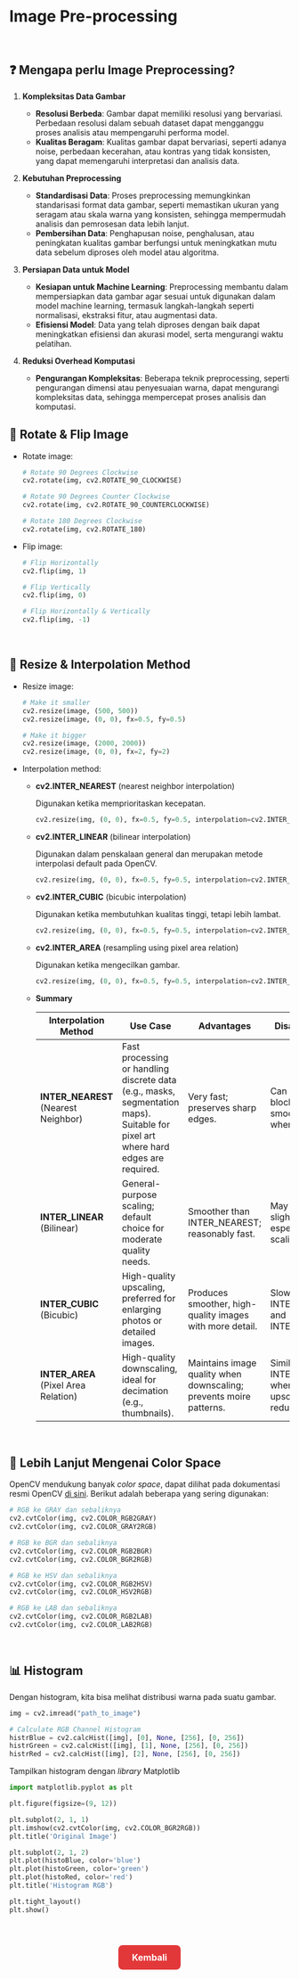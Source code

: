 # Image Pre-processing

</br>

## **❓ Mengapa perlu Image Preprocessing?**

1. **Kompleksitas Data Gambar**

   - **Resolusi Berbeda**: Gambar dapat memiliki resolusi yang bervariasi. Perbedaan resolusi dalam sebuah dataset dapat mengganggu proses analisis atau mempengaruhi performa model.
   - **Kualitas Beragam**: Kualitas gambar dapat bervariasi, seperti adanya noise, perbedaan kecerahan, atau kontras yang tidak konsisten, yang dapat memengaruhi interpretasi dan analisis data.

2. **Kebutuhan Preprocessing**

   - **Standardisasi Data**: Proses preprocessing memungkinkan standarisasi format data gambar, seperti memastikan ukuran yang seragam atau skala warna yang konsisten, sehingga mempermudah analisis dan pemrosesan data lebih lanjut.
   - **Pembersihan Data**: Penghapusan noise, penghalusan, atau peningkatan kualitas gambar berfungsi untuk meningkatkan mutu data sebelum diproses oleh model atau algoritma.

3. **Persiapan Data untuk Model**

   - **Kesiapan untuk Machine Learning**: Preprocessing membantu dalam mempersiapkan data gambar agar sesuai untuk digunakan dalam model machine learning, termasuk langkah-langkah seperti normalisasi, ekstraksi fitur, atau augmentasi data.
   - **Efisiensi Model**: Data yang telah diproses dengan baik dapat meningkatkan efisiensi dan akurasi model, serta mengurangi waktu pelatihan.

4. **Reduksi Overhead Komputasi**
   - **Pengurangan Kompleksitas**: Beberapa teknik preprocessing, seperti pengurangan dimensi atau penyesuaian warna, dapat mengurangi kompleksitas data, sehingga mempercepat proses analisis dan komputasi.
     </br>

## **🔄 Rotate & Flip Image**

- Rotate image:

  ```python
  # Rotate 90 Degrees Clockwise
  cv2.rotate(img, cv2.ROTATE_90_CLOCKWISE)

  # Rotate 90 Degrees Counter Clockwise
  cv2.rotate(img, cv2.ROTATE_90_COUNTERCLOCKWISE)

  # Rotate 180 Degrees Clockwise
  cv2.rotate(img, cv2.ROTATE_180)
  ```

- Flip image:

  ```python
  # Flip Horizontally
  cv2.flip(img, 1)

  # Flip Vertically
  cv2.flip(img, 0)

  # Flip Horizontally & Vertically
  cv2.flip(img, -1)
  ```

</br>

## **📏 Resize & Interpolation Method**

- Resize image:

  ```python
  # Make it smaller
  cv2.resize(image, (500, 500))
  cv2.resize(image, (0, 0), fx=0.5, fy=0.5)

  # Make it bigger
  cv2.resize(image, (2000, 2000))
  cv2.resize(image, (0, 0), fx=2, fy=2)
  ```

- Interpolation method:

  - **cv2.INTER_NEAREST** (nearest neighbor interpolation)

    Digunakan ketika memprioritaskan kecepatan.

    ```python
    cv2.resize(img, (0, 0), fx=0.5, fy=0.5, interpolation=cv2.INTER_NEAREST)
    ```

  - **cv2.INTER_LINEAR** (bilinear interpolation)

    Digunakan dalam penskalaan general dan merupakan metode interpolasi default pada OpenCV.

    ```python
    cv2.resize(img, (0, 0), fx=0.5, fy=0.5, interpolation=cv2.INTER_LINEAR)
    ```

  - **cv2.INTER_CUBIC** (bicubic interpolation)

    Digunakan ketika membutuhkan kualitas tinggi, tetapi lebih lambat.

    ```python
    cv2.resize(img, (0, 0), fx=0.5, fy=0.5, interpolation=cv2.INTER_CUBIC)
    ```

  - **cv2.INTER_AREA** (resampling using pixel area relation)

    Digunakan ketika mengecilkan gambar.

    ```python
    cv2.resize(img, (0, 0), fx=0.5, fy=0.5, interpolation=cv2.INTER_AREA)
    ```

  - **Summary**

    | Interpolation Method                 | Use Case                                                                                                                          | Advantages                                                         | Disadvantages                                                            |
    | ------------------------------------ | --------------------------------------------------------------------------------------------------------------------------------- | ------------------------------------------------------------------ | ------------------------------------------------------------------------ |
    | **INTER_NEAREST** (Nearest Neighbor) | Fast processing or handling discrete data (e.g., masks, segmentation maps). Suitable for pixel art where hard edges are required. | Very fast; preserves sharp edges.                                  | Can produce blocky, less smooth results when scaling up.                 |
    | **INTER_LINEAR** (Bilinear)          | General-purpose scaling; default choice for moderate quality needs.                                                               | Smoother than INTER_NEAREST; reasonably fast.                      | May introduce slight blurring, especially when scaling up.               |
    | **INTER_CUBIC** (Bicubic)            | High-quality upscaling, preferred for enlarging photos or detailed images.                                                        | Produces smoother, high-quality images with more detail.           | Slower than INTER_LINEAR and INTER_NEAREST.                              |
    | **INTER_AREA** (Pixel Area Relation) | High-quality downscaling, ideal for decimation (e.g., thumbnails).                                                                | Maintains image quality when downscaling; prevents moire patterns. | Similar to INTER_NEAREST when used for upscaling, which reduces quality. |

</br>

## **🌈 Lebih Lanjut Mengenai Color Space**

OpenCV mendukung banyak _color space_, dapat dilihat pada dokumentasi resmi OpenCV [di sini](https://docs.opencv.org/3.4/d8/d01/group__imgproc__color__conversions.html). Berikut adalah beberapa yang sering digunakan:

```python
# RGB ke GRAY dan sebaliknya
cv2.cvtColor(img, cv2.COLOR_RGB2GRAY)
cv2.cvtColor(img, cv2.COLOR_GRAY2RGB)

# RGB ke BGR dan sebaliknya
cv2.cvtColor(img, cv2.COLOR_RGB2BGR)
cv2.cvtColor(img, cv2.COLOR_BGR2RGB)

# RGB ke HSV dan sebaliknya
cv2.cvtColor(img, cv2.COLOR_RGB2HSV)
cv2.cvtColor(img, cv2.COLOR_HSV2RGB)

# RGB ke LAB dan sebaliknya
cv2.cvtColor(img, cv2.COLOR_RGB2LAB)
cv2.cvtColor(img, cv2.COLOR_LAB2RGB)
```

</br>

## 📊 Histogram

Dengan histogram, kita bisa melihat distribusi warna pada suatu gambar.

```python
img = cv2.imread("path_to_image")

# Calculate RGB Channel Histogram
histrBlue = cv2.calcHist([img], [0], None, [256], [0, 256])
histrGreen = cv2.calcHist([img], [1], None, [256], [0, 256])
histrRed = cv2.calcHist([img], [2], None, [256], [0, 256])
```

Tampilkan histogram dengan _library_ Matplotlib

```python
import matplotlib.pyplot as plt

plt.figure(figsize=(9, 12))

plt.subplot(2, 1, 1)
plt.imshow(cv2.cvtColor(img, cv2.COLOR_BGR2RGB))
plt.title('Original Image')

plt.subplot(2, 1, 2)
plt.plot(histoBlue, color='blue')
plt.plot(histoGreen, color='green')
plt.plot(histoRed, color='red')
plt.title('Histogram RGB')

plt.tight_layout()
plt.show()
```

</br>

<div style="text-align: center; margin: 24px;">
  <a href="../README.md" style="
    display: inline-block;
    background-color: #e3383a;
    color: #fff;
    padding: 12px 24px;
    font-size: 16px;
    font-weight: bold;
    text-decoration: none;
    border-radius: 8px;
    transition: background-color 0.15s;
  " onmouseover="this.style.backgroundColor='#4caf50';" onmouseout="this.style.backgroundColor='#e3383a';">
    Kembali
  </a>
</div>
